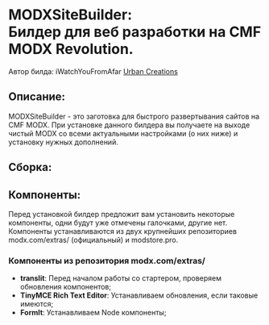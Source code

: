 <h1><strong>MODXSiteBuilder:</strong> <br>Билдер для веб разработки на CMF MODX Revolution.</h1>
<p>Автор билда: iWatchYouFromAfar <a href="https://urbancreations.ru/" target="_blank">Urban Creations</a><br/>

<h2>Описание:</h2>
<p>MODXSiteBuilder - это заготовка для быстрого развертывания сайтов на CMF MODX. При установке данного билдера вы получаете на выходе чистый MODX со всеми актуальными настройками (о них ниже) и установку нужных дополнений.</p>

<h2>Сборка:</h2>

<h2>Компоненты:</h2>
<p>Перед установкой билдер предложит вам установить некоторые компоненты, одни будут уже отмечены галочками, другие нет. Компоненты устанавливаются из двух крупнейших репозиториев modx.com/extras/ (официальный) и modstore.pro.</p>

<h3>Компоненты из репозитория modx.com/extras/</h3>
<ul>
	<li><strong>translit</strong>: Перед началом работы со стартером, проверяем обновления компонентов;</li>
	<li><strong>TinyMCE Rich Text Editor</strong>: Устанавливаем обновления, если таковые имеются;</li>
	<li><strong>FormIt</strong>: Устанавливаем Node компоненты;</li>
</ul>
